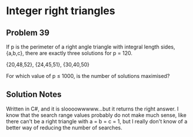 # Integer right triangles
## Problem 39
If p is the perimeter of a right angle triangle with integral length sides, {a,b,c}, there are exactly three solutions for p = 120.

{20,48,52}, {24,45,51}, {30,40,50}

For which value of p ≤ 1000, is the number of solutions maximised?

## Solution Notes
Written in C#, and it is sloooowwwww...but it returns the right answer. I know that the search range values
probably do not make much sense, like there can't be a right triangle with a = b = c = 1, but I really
don't know of a better way of reducing the number of searches.